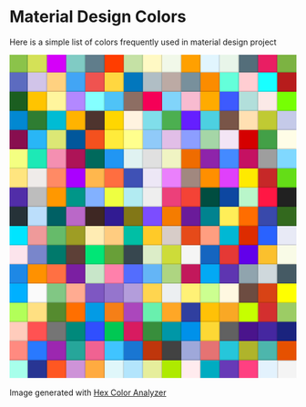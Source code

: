 # Material Design Colors

Here is a simple list of colors frequently used in material design project

![Pallate](https://raw.githubusercontent.com/iamaamir/MDC/master/pallate.png)

Image generated with [Hex Color Analyzer](http://chap09.blogspot.in/2016/08/a-simple-hex-color-analyzer-using-javafx.html)

